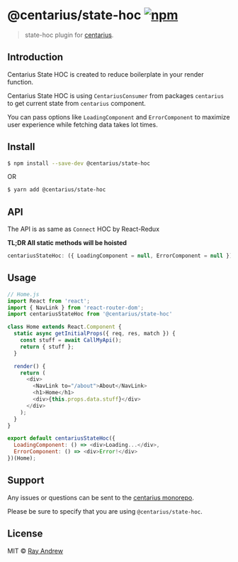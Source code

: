 # @centarius/state-hoc [![npm](https://img.shields.io/npm/v/@centarius/state-hoc.svg)](https://npmjs.org/package/@centarius/state-hoc)

> state-hoc plugin for [centarius](https://github.com/rayandrews/centarius).

## Introduction

Centarius State HOC is created to reduce boilerplate in your render function.

Centarius State HOC is using `CentariusConsumer` from packages `centarius` to get current state from `centarius` component.

You can pass options like `LoadingComponent` and `ErrorComponent` to maximize user experience while fetching data takes lot times.

## Install

```sh
$ npm install --save-dev @centarius/state-hoc
```

OR

```sh
$ yarn add @centarius/state-hoc
```

## API

The API is as same as `Connect` HOC by React-Redux

__TL;DR All static methods will be hoisted__

```js
centariusStateHoc: ({ LoadingComponent = null, ErrorComponent = null }) => (Component: React.Component<any, any>) => WrappedComponent: React.Component<any, any>
```

## Usage

```js
// Home.js
import React from 'react';
import { NavLink } from 'react-router-dom';
import centariusStateHoc from '@centarius/state-hoc'

class Home extends React.Component {
  static async getInitialProps({ req, res, match }) {
    const stuff = await CallMyApi();
    return { stuff };
  }

  render() {
    return (
      <div>
        <NavLink to="/about">About</NavLink>
        <h1>Home</h1>
        <div>{this.props.data.stuff}</div>
      </div>
    );
  }
}

export default centariusStateHoc({
  LoadingComponent: () => <div>Loading...</div>,
  ErrorComponent: () => <div>Error!</div>
})(Home);
```

## Support

Any issues or questions can be sent to the [centarius monorepo](https://github.com/rayandrews/centarius/issues/new).

Please be sure to specify that you are using `@centarius/state-hoc`.

## License

MIT © [Ray Andrew](https://github.com/rayandrews)